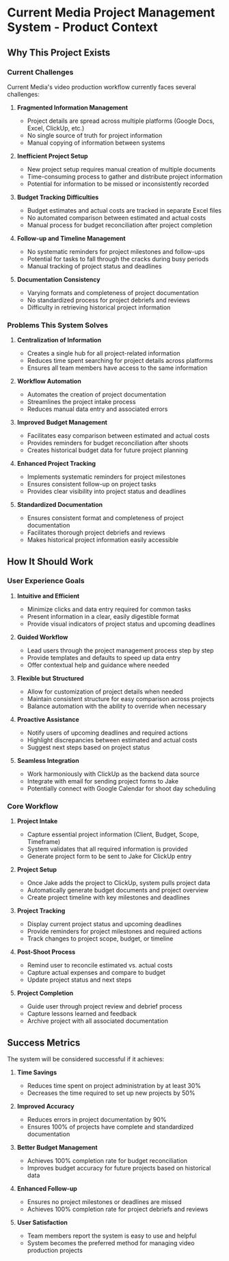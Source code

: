 # Current Media Project Management System - Product Context

## Why This Project Exists

### Current Challenges
Current Media's video production workflow currently faces several challenges:

1. **Fragmented Information Management**
   - Project details are spread across multiple platforms (Google Docs, Excel, ClickUp, etc.)
   - No single source of truth for project information
   - Manual copying of information between systems

2. **Inefficient Project Setup**
   - New project setup requires manual creation of multiple documents
   - Time-consuming process to gather and distribute project information
   - Potential for information to be missed or inconsistently recorded

3. **Budget Tracking Difficulties**
   - Budget estimates and actual costs are tracked in separate Excel files
   - No automated comparison between estimated and actual costs
   - Manual process for budget reconciliation after project completion

4. **Follow-up and Timeline Management**
   - No systematic reminders for project milestones and follow-ups
   - Potential for tasks to fall through the cracks during busy periods
   - Manual tracking of project status and deadlines

5. **Documentation Consistency**
   - Varying formats and completeness of project documentation
   - No standardized process for project debriefs and reviews
   - Difficulty in retrieving historical project information

### Problems This System Solves

1. **Centralization of Information**
   - Creates a single hub for all project-related information
   - Reduces time spent searching for project details across platforms
   - Ensures all team members have access to the same information

2. **Workflow Automation**
   - Automates the creation of project documentation
   - Streamlines the project intake process
   - Reduces manual data entry and associated errors

3. **Improved Budget Management**
   - Facilitates easy comparison between estimated and actual costs
   - Provides reminders for budget reconciliation after shoots
   - Creates historical budget data for future project planning

4. **Enhanced Project Tracking**
   - Implements systematic reminders for project milestones
   - Ensures consistent follow-up on project tasks
   - Provides clear visibility into project status and deadlines

5. **Standardized Documentation**
   - Ensures consistent format and completeness of project documentation
   - Facilitates thorough project debriefs and reviews
   - Makes historical project information easily accessible

## How It Should Work

### User Experience Goals

1. **Intuitive and Efficient**
   - Minimize clicks and data entry required for common tasks
   - Present information in a clear, easily digestible format
   - Provide visual indicators of project status and upcoming deadlines

2. **Guided Workflow**
   - Lead users through the project management process step by step
   - Provide templates and defaults to speed up data entry
   - Offer contextual help and guidance where needed

3. **Flexible but Structured**
   - Allow for customization of project details when needed
   - Maintain consistent structure for easy comparison across projects
   - Balance automation with the ability to override when necessary

4. **Proactive Assistance**
   - Notify users of upcoming deadlines and required actions
   - Highlight discrepancies between estimated and actual costs
   - Suggest next steps based on project status

5. **Seamless Integration**
   - Work harmoniously with ClickUp as the backend data source
   - Integrate with email for sending project forms to Jake
   - Potentially connect with Google Calendar for shoot day scheduling

### Core Workflow

1. **Project Intake**
   - Capture essential project information (Client, Budget, Scope, Timeframe)
   - System validates that all required information is provided
   - Generate project form to be sent to Jake for ClickUp entry

2. **Project Setup**
   - Once Jake adds the project to ClickUp, system pulls project data
   - Automatically generate budget documents and project overview
   - Create project timeline with key milestones and deadlines

3. **Project Tracking**
   - Display current project status and upcoming deadlines
   - Provide reminders for project milestones and required actions
   - Track changes to project scope, budget, or timeline

4. **Post-Shoot Process**
   - Remind user to reconcile estimated vs. actual costs
   - Capture actual expenses and compare to budget
   - Update project status and next steps

5. **Project Completion**
   - Guide user through project review and debrief process
   - Capture lessons learned and feedback
   - Archive project with all associated documentation

## Success Metrics

The system will be considered successful if it achieves:

1. **Time Savings**
   - Reduces time spent on project administration by at least 30%
   - Decreases the time required to set up new projects by 50%

2. **Improved Accuracy**
   - Reduces errors in project documentation by 90%
   - Ensures 100% of projects have complete and standardized documentation

3. **Better Budget Management**
   - Achieves 100% completion rate for budget reconciliation
   - Improves budget accuracy for future projects based on historical data

4. **Enhanced Follow-up**
   - Ensures no project milestones or deadlines are missed
   - Achieves 100% completion rate for project debriefs and reviews

5. **User Satisfaction**
   - Team members report the system is easy to use and helpful
   - System becomes the preferred method for managing video production projects

